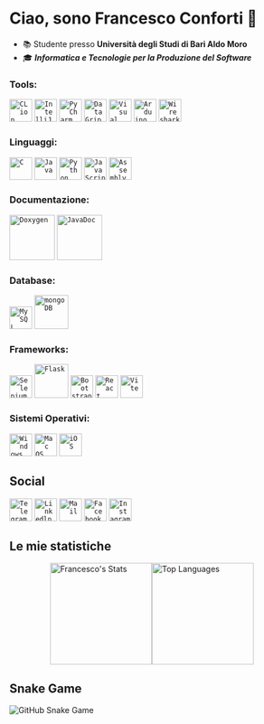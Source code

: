 # Ciao, sono Francesco Conforti 👋

- 📚 Studente presso **Università degli Studi di Bari Aldo Moro**
- 🎓 ***Informatica e Tecnologie per la Produzione del Software***

### Tools: 

<code><img alt="CLion" width="40px" src="https://upload.wikimedia.org/wikipedia/commons/6/62/Clion.svg"/></code>
<code><img alt="IntelliJ IDEA" width="40px" src="https://upload.wikimedia.org/wikipedia/commons/thumb/9/9c/IntelliJ_IDEA_Icon.svg/1024px-IntelliJ_IDEA_Icon.svg.png"/></code>
<code><img alt="PyCharm" width="40px" src="https://upload.wikimedia.org/wikipedia/commons/thumb/1/1d/PyCharm_Icon.svg/1024px-PyCharm_Icon.svg.png"/></code>
<code><img alt="DataGrip" width="40px" src="https://upload.wikimedia.org/wikipedia/commons/thumb/c/c9/DataGrip.svg/2048px-DataGrip.svg.png"/></code>
<code><img alt="Visual Studio Code" width="40px" src="https://upload.wikimedia.org/wikipedia/commons/thumb/9/9a/Visual_Studio_Code_1.35_icon.svg/2048px-Visual_Studio_Code_1.35_icon.svg.png"/></code>
<code><img alt="Arduino IDE" width="40px" src="https://upload.wikimedia.org/wikipedia/commons/thumb/e/e0/ArduinoLogo_%C2%AE.svg/1920px-ArduinoLogo_%C2%AE.svg.png"/></code>
<code><img alt="Wireshark" width="40px" src="https://upload.wikimedia.org/wikipedia/commons/c/c6/Wireshark_icon_new.png"/></code>

### Linguaggi:

<code><img alt="C" width="40px" src="https://upload.wikimedia.org/wikipedia/commons/1/19/C_Logo.png" /></code>
<code><img alt="Java" width="40px" src="https://upload.wikimedia.org/wikipedia/it/thumb/2/2e/Java_Logo.svg/800px-Java_Logo.svg.png" /></code>
<code><img alt="Python" width="40px" src="https://upload.wikimedia.org/wikipedia/commons/thumb/c/c3/Python-logo-notext.svg/640px-Python-logo-notext.svg.png" /></code>
<code><img alt="JavaScript" width="40px" src="https://upload.wikimedia.org/wikipedia/commons/7/73/Javascript-736400_960_720.png" /></code>
<code><img alt="Assembly" width="40px" src="https://i.pinimg.com/originals/25/a8/5d/25a85d9e5057430d82273a3c75e73014.png" /></code>

### Documentazione:

<code><img alt="Doxygen" width="80px" src="https://upload.wikimedia.org/wikipedia/commons/c/ce/Doxygen.png"/></code>
<code><img alt="JavaDoc" width="80px" src="https://www.konakart.com/wp-content/uploads/2014/11/javadoc.png"/></code>

### Database:

<code><img alt="MySQL" width="40px" src="https://upload.wikimedia.org/wikipedia/de/thumb/d/dd/MySQL_logo.svg/800px-MySQL_logo.svg.png"/></code>
<code><img alt="mongoDB" width="60px" src="https://upload.wikimedia.org/wikipedia/commons/thumb/9/93/MongoDB_Logo.svg/2560px-MongoDB_Logo.svg.png"/></code>

### Frameworks:

<code><img alt="Selenium" width="40px" src="https://upload.wikimedia.org/wikipedia/commons/d/d5/Selenium_Logo.png"/></code>
<code><img alt="Flask" width="60px" src="https://flask.palletsprojects.com/en/3.0.x/_images/flask-horizontal.png"/></code>
<code><img alt="Bootstrap" width="40px" src="https://upload.wikimedia.org/wikipedia/commons/thumb/b/b2/Bootstrap_logo.svg/512px-Bootstrap_logo.svg.png" /></code>
<code><img alt="React" width="40px" src="https://upload.wikimedia.org/wikipedia/commons/thumb/a/a7/React-icon.svg/2300px-React-icon.svg.png"/></code>
<code><img alt="Vite" width="40px" src="https://upload.wikimedia.org/wikipedia/commons/thumb/f/f1/Vitejs-logo.svg/2078px-Vitejs-logo.svg.png"/></code>

### Sistemi Operativi:

<code><img alt="Windows" width="40px" src="https://upload.wikimedia.org/wikipedia/commons/thumb/8/87/Windows_logo_-_2021.svg/2048px-Windows_logo_-_2021.svg.png" /></code>
<code><img alt="Mac OS" width="40px" src="https://upload.wikimedia.org/wikipedia/it/thumb/1/1b/Classic_Mac_OS_logo.svg/1200px-Classic_Mac_OS_logo.svg.png" /></code>
<code><img alt="iOS" width="40px" src="https://upload.wikimedia.org/wikipedia/commons/thumb/c/ca/IOS_logo.svg/1024px-IOS_logo.svg.png" /></code>

## Social

<code><a href="https://t.me/checcoconf"><img alt="Telegram" width="40px" src="https://upload.wikimedia.org/wikipedia/commons/thumb/8/82/Telegram_logo.svg/2048px-Telegram_logo.svg.png" /></a></code>
<code><a href="https://www.linkedin.com/in/confortifrancesco/"><img alt="Linkedln" width="40px" src="https://upload.wikimedia.org/wikipedia/commons/thumb/c/ca/LinkedIn_logo_initials.png/640px-LinkedIn_logo_initials.png" /></a></code>
<code><a href="mailto://francesco.conforti03@icloud.com"><img alt="Mail" width="40px" src="https://upload.wikimedia.org/wikipedia/commons/thumb/4/4e/Mail_%28iOS%29.svg/1200px-Mail_%28iOS%29.svg.png" /></a></code>
<code><a href="https://www.facebook.com/francesco.conforti03"><img alt="Facebook" width="40px" src="https://upload.wikimedia.org/wikipedia/commons/thumb/5/51/Facebook_f_logo_%282019%29.svg/768px-Facebook_f_logo_%282019%29.svg.png" /></a></code>
<code><a href="https://www.instagram.com/francesco.conforti"><img alt="Instagram" width="40px" src="https://upload.wikimedia.org/wikipedia/commons/thumb/e/e7/Instagram_logo_2016.svg/800px-Instagram_logo_2016.svg.png" /></a></code>

## Le mie statistiche
<div style="display:flex; justify-content:center;">
  <img src="https://github-readme-stats.vercel.app/api?username=checcoconf&show_icons=true&theme=transparent" alt="Francesco's Stats" height="180em">
  <img src="https://github-readme-stats.vercel.app/api/top-langs/?username=checcoconf&langs_count=8&layout=compact&theme=transparent" alt="Top Languages" height="180em">
</div>

## Snake Game
![GitHub Snake Game](https://raw.githubusercontent.com/checcoconf/checcoconf/gh-pages/github-contribution-grid-snake.svg)
